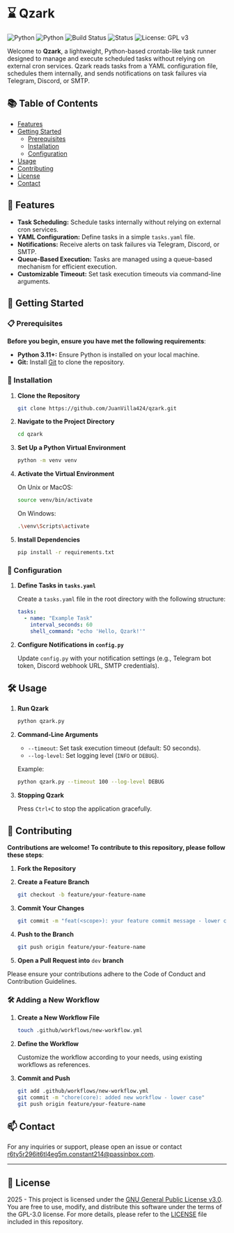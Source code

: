 # ⌛ Qzark

![Python](https://img.shields.io/badge/Python-3776AB?logo=python&logoColor=fff)
![Python](https://img.shields.io/badge/Python-3.11%2B-blue.svg)
![Build Status](https://github.com/JuanVilla424/qzark/actions/workflows/ci.yml/badge.svg?branch=main)
![Status](https://img.shields.io/badge/Status-Development-blue.svg)
![License: GPL v3](https://img.shields.io/badge/License-GPLv3-blue.svg)

Welcome to **Qzark**, a lightweight, Python-based crontab-like task runner designed to manage and execute scheduled
tasks without relying on external cron services. Qzark reads tasks from a YAML configuration file, schedules them
internally, and sends notifications on task failures via Telegram, Discord, or SMTP.

## 📚 Table of Contents

- [Features](#-features)
- [Getting Started](#-getting-started)
  - [Prerequisites](#-prerequisites)
  - [Installation](#-installation)
  - [Configuration](#-configuration)
- [Usage](#-usage)
- [Contributing](#-contributing)
- [License](#-license)
- [Contact](#-contact)

## 🌟 Features

- **Task Scheduling:** Schedule tasks internally without relying on external cron services.
- **YAML Configuration:** Define tasks in a simple `tasks.yaml` file.
- **Notifications:** Receive alerts on task failures via Telegram, Discord, or SMTP.
- **Queue-Based Execution:** Tasks are managed using a queue-based mechanism for efficient execution.
- **Customizable Timeout:** Set task execution timeouts via command-line arguments.

## 🚀 Getting Started

### 📋 Prerequisites

**Before you begin, ensure you have met the following requirements**:

- **Python 3.11+:** Ensure Python is installed on your local machine.
- **Git:** Install [Git](https://git-scm.com/) to clone the repository.

### 🔨 Installation

1. **Clone the Repository**

   ```bash
   git clone https://github.com/JuanVilla424/qzark.git
   ```

2. **Navigate to the Project Directory**

   ```bash
   cd qzark
   ```

3. **Set Up a Python Virtual Environment**

   ```bash
   python -m venv venv
   ```

4. **Activate the Virtual Environment**

   On Unix or MacOS:

   ```bash
   source venv/bin/activate
   ```

   On Windows:

   ```bash
   .\venv\Scripts\activate
   ```

5. **Install Dependencies**

   ```bash
   pip install -r requirements.txt
   ```

### 🔧 Configuration

1. **Define Tasks in `tasks.yaml`**

   Create a `tasks.yaml` file in the root directory with the following structure:

   ```yaml
   tasks:
     - name: "Example Task"
       interval_seconds: 60
       shell_command: "echo 'Hello, Qzark!'"
   ```

2. **Configure Notifications in `config.py`**

   Update `config.py` with your notification settings (e.g., Telegram bot token, Discord webhook URL, SMTP credentials).

## 🛠️ Usage

1. **Run Qzark**

   ```bash
   python qzark.py
   ```

2. **Command-Line Arguments**

   - `--timeout`: Set task execution timeout (default: 50 seconds).
   - `--log-level`: Set logging level (`INFO` or `DEBUG`).

   Example:

   ```bash
   python qzark.py --timeout 100 --log-level DEBUG
   ```

3. **Stopping Qzark**

   Press `Ctrl+C` to stop the application gracefully.

## 🤝 Contributing

**Contributions are welcome! To contribute to this repository, please follow these steps**:

1. **Fork the Repository**

2. **Create a Feature Branch**

   ```bash
   git checkout -b feature/your-feature-name
   ```

3. **Commit Your Changes**

   ```bash
   git commit -m "feat(<scope>): your feature commit message - lower case"
   ```

4. **Push to the Branch**

   ```bash
   git push origin feature/your-feature-name
   ```

5. **Open a Pull Request into** `dev` **branch**

Please ensure your contributions adhere to the Code of Conduct and Contribution Guidelines.

### 🛠️ Adding a New Workflow

1. **Create a New Workflow File**

   ```bash
   touch .github/workflows/new-workflow.yml
   ```

2. **Define the Workflow**

   Customize the workflow according to your needs, using existing workflows as references.

3. **Commit and Push**
   ```bash
   git add .github/workflows/new-workflow.yml
   git commit -m "chore(core): added new workflow - lower case"
   git push origin feature/your-feature-name
   ```

## 📫 Contact

For any inquiries or support, please open an issue or contact [r6ty5r296it6tl4eg5m.constant214@passinbox.com](mailto:r6ty5r296it6tl4eg5m.constant214@passinbox.com).

---

## 📜 License

2025 - This project is licensed under the [GNU General Public License v3.0](https://www.gnu.org/licenses/gpl-3.0.en.html). You are free to use, modify, and distribute this software under the terms of the GPL-3.0 license. For more details, please refer to the [LICENSE](LICENSE) file included in this repository.
